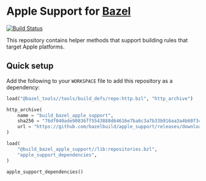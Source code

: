 # Apple Support for [Bazel](https://bazel.build)

[![Build Status](https://badge.buildkite.com/6739ca70cb485ecec4ec403f4d6775269728aece4bb984127f.svg?branch=master)](https://buildkite.com/bazel/apple-support-darwin)

This repository contains helper methods that support building rules that target
Apple platforms.

## Quick setup

Add the following to your `WORKSPACE` file to add this repository as a dependency:

```python
load("@bazel_tools//tools/build_defs/repo:http.bzl", "http_archive")

http_archive(
    name = "build_bazel_apple_support",
    sha256 = "76df040ade90836ff5543888d64616e7ba6c3a7b33b916aa3a4b68f342d1b447",
    url = "https://github.com/bazelbuild/apple_support/releases/download/0.11.0/apple_support.0.11.0.tar.gz",
)

load(
    "@build_bazel_apple_support//lib:repositories.bzl",
    "apple_support_dependencies",
)

apple_support_dependencies()
```
